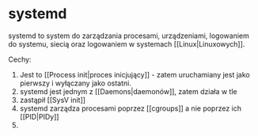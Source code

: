 # systemd
systemd to system do zarządzania procesami, urządzeniami, logowaniem do systemu, siecią oraz logowaniem w systemach [[Linux|Linuxowych]]. 

Cechy:
1. Jest to [[Process init|proces inicjujący]] - zatem uruchamiany jest jako pierwszy i wyłączany jako ostatni. 
2. systemd jest jednym z [[Daemons|daemonów]], zatem działa w tle
3. zastąpił [[SysV init]]
4. systemd zarządza procesami poprzez [[cgroups]] a nie poprzez ich [[PID|PIDy]]
5. 